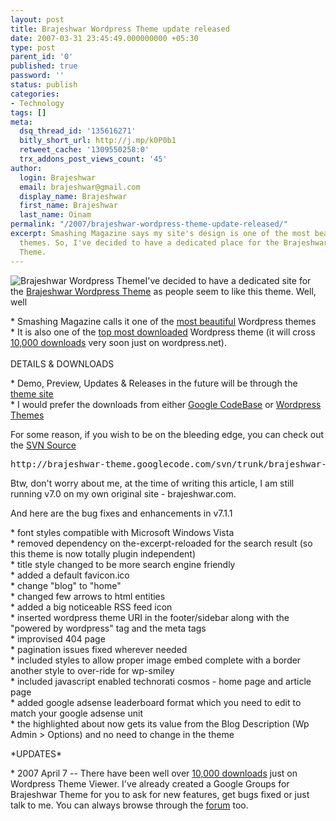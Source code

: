 ```yaml
---
layout: post
title: Brajeshwar Wordpress Theme update released
date: 2007-03-31 23:45:49.000000000 +05:30
type: post
parent_id: '0'
published: true
password: ''
status: publish
categories:
- Technology
tags: []
meta:
  dsq_thread_id: '135616271'
  bitly_short_url: http://j.mp/k0P0b1
  retweet_cache: '1309550258:0'
  trx_addons_post_views_count: '45'
author:
  login: Brajeshwar
  email: brajeshwar@gmail.com
  display_name: Brajeshwar
  first_name: Brajeshwar
  last_name: Oinam
permalink: "/2007/brajeshwar-wordpress-theme-update-released/"
excerpt: Smashing Magazine says my site's design is one of the most beautiful Wordpress
  themes. So, I've decided to have a dedicated place for the Brajeshwar Wordpress
  Theme.
---
```

<p><img src="{{ site.baseurl }}/assets/2007/03/brajeshwar-7.jpg" alt="Brajeshwar Wordpress Theme" style="border: 0 none;" />I've decided to have a dedicated site for the <a href="http://theme.brajeshwar.com/">Brajeshwar Wordpress Theme</a> as people seem to like this theme. Well, well</p>
<p>* Smashing Magazine calls it one of the <a href="http://www.smashingmagazine.com/2007/02/09/83-beautiful-wordpress-themes-you-probably-havent-seen/">most beautiful</a> Wordpress themes<br />
* It is also one of the <a href="http://www.hongkiat.com/blog/49-most-downloaded-wordpress-themes-of-all-time/">top most downloaded</a> Wordpress theme (it will cross <a href="http://themes.wordpress.net/columns/3-columns/735/brajeshwar-v70-1/">10,000 downloads</a> very soon just on wordpress.net).<br />
<!--more--><br />
DETAILS & DOWNLOADS</p>
<p>* Demo, Preview, Updates & Releases in the future will be through the <a href="http://theme.brajeshwar.com/">theme site</a><br />
* I would prefer the downloads from either <a href="http://code.google.com/p/brajeshwar-theme/downloads/list">Google CodeBase</a> or <a href="http://themes.wordpress.net/columns/3-columns/735/brajeshwar-v70-1/">Wordpress Themes</a></p>
<p>For some reason, if you wish to be on the bleeding edge, you can check out the <a href="http://code.google.com/p/brajeshwar-theme/source">SVN Source</a></p>
<pre>http://brajeshwar-theme.googlecode.com/svn/trunk/brajeshwar-theme</pre>
<p>Btw, don't worry about me, at the time of writing this article, I am still running v7.0 on my own original site - brajeshwar.com.</p>
<p>And here are the bug fixes and enhancements in v7.1.1</p>
<p>* font styles compatible with Microsoft Windows Vista<br />
* removed dependency on the-excerpt-reloaded for the search result (so this theme is now totally plugin independent)<br />
* title style changed to be more search engine friendly<br />
* added a default favicon.ico<br />
* change "blog" to "home"<br />
* changed few arrows to html entities<br />
* added a big noticeable RSS feed icon<br />
* inserted wordpress theme URI in the footer/sidebar along with the "powered by wordpress" tag and the meta tags<br />
* improvised 404 page<br />
* pagination issues fixed wherever needed<br />
* included styles to allow proper image embed complete with a border another style to over-ride for wp-smiley<br />
* included javascript enabled technorati cosmos - home page and article page<br />
* added google adsense leaderboard format which you need to edit to match your google adsense unit<br />
* the highlighted about now gets its value from the Blog Description (Wp Admin > Options) and no need to change in the theme</p>
<p>*UPDATES*</p>
<p>* 2007 April 7 -- There have been well over <a href="http://themes.wordpress.net/columns/3-columns/735/brajeshwar-v70-1/">10,000 downloads</a> just on Wordpress Theme Viewer. I've already created a Google Groups for Brajeshwar Theme for you to ask for new features, get bugs fixed or just talk to me. You can always browse through the <a href="http://forum.oinam.com/viewforum.php?id=34">forum</a> too.</p>

